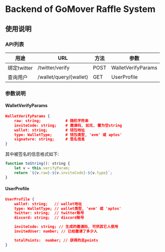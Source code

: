 # Backend of GoMover Raffle System

## 使用说明

### API列表
|用途|URL|方法|参数|
| --- | --- | --- | --- |
| 绑定twitter | /twitter/verify | POST | WalletVerifyParams |
| 查询用户 | /wallet/query/{wallet} | GET | UserProfile |

### 参数说明
#### WalletVerifyParams
```json
WalletVerifyParams {
    raw: string;           # 随机字符串
    inviteCode: string;    # 邀请码, 如无, 置为空string
    wallet: string;        # 钱包地址
    type: WalletType;      # 钱包类型, 'evm' 或 aptos'
    signature: string;     # 签名信息
}
```
其中被签名的信息格式如下:
```js
function toString(): string {
    let v = this.verifyParam;
    return `${v.raw}-${v.inviteCode}-${v.type}`;
}
```

#### UserProfile
```json
UserProfile {
    wallet: string;   // wallet地址
    type: WalletType; // wallet类型, 'evm' 或 'aptos'
    twitter: string;  // twitter账号
    discord: string;  // discord账号

    inviteCode: string; // 生成的邀请码, 可供其它人使用
    invitedUser: number; // 已经邀请了多少人

    totalPoints:  number; // 获得的总points
}
```